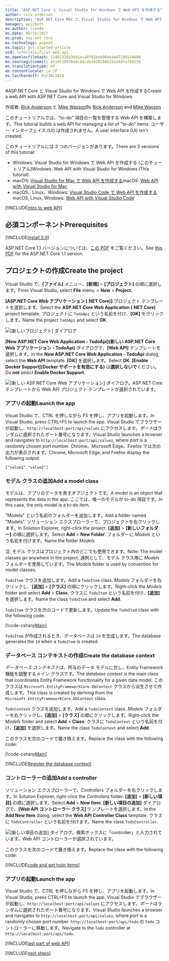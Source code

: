 ```yaml
---
title: "ASP.NET Core と Visual Studio for Windows で Web API を作成する"
author: rick-anderson
description: "ASP.NET Core MVC と Visual Studio for Windows で Web API を構築する"
manager: wpickett
ms.author: riande
ms.date: 08/15/2017
ms.prod: asp.net-core
ms.technology: aspnet
ms.topic: get-started-article
uid: tutorials/first-web-api
ms.openlocfilehash: 1146132693681eca8f92beb00ebabd7296534688
ms.sourcegitcommit: a510f38930abc84c4b302029d019a34dfe76823b
ms.translationtype: HT
ms.contentlocale: ja-JP
ms.lasthandoff: 01/30/2018
---
```

#<a name="create-a-web-api-with-aspnet-core-and-visual-studio-for-windows"></a><span data-ttu-id="d7471-103">ASP.NET Core と Visual Studio for Windows で Web API を作成する</span><span class="sxs-lookup"><span data-stu-id="d7471-103">Create a web API with ASP.NET Core and Visual Studio for Windows</span></span>

<span data-ttu-id="d7471-104">作成者: [Rick Anderson](https://twitter.com/RickAndMSFT) と [Mike Wasson](https://github.com/mikewasson)</span><span class="sxs-lookup"><span data-stu-id="d7471-104">By [Rick Anderson](https://twitter.com/RickAndMSFT) and [Mike Wasson](https://github.com/mikewasson)</span></span>

<span data-ttu-id="d7471-105">このチュートリアルでは、"to-do" 項目の一覧を管理する Web API を構築します。</span><span class="sxs-lookup"><span data-stu-id="d7471-105">This tutorial builds a web API for managing a list of "to-do" items.</span></span> <span data-ttu-id="d7471-106">ユーザー インターフェイス (UI) は作成されません。</span><span class="sxs-lookup"><span data-stu-id="d7471-106">A user interface (UI) isn't created.</span></span>

<span data-ttu-id="d7471-107">このチュートリアルには 3 つのバージョンがあります。</span><span class="sxs-lookup"><span data-stu-id="d7471-107">There are 3 versions of this tutorial:</span></span>

* <span data-ttu-id="d7471-108">Windows: Visual Studio for Windows で Web API を作成する (このチュートリアル)</span><span class="sxs-lookup"><span data-stu-id="d7471-108">Windows: Web API with Visual Studio for Windows (This tutorial)</span></span>
* <span data-ttu-id="d7471-109">macOS: [Visual Studio for Mac で Web API を作成する](xref:tutorials/first-web-api-mac)</span><span class="sxs-lookup"><span data-stu-id="d7471-109">macOS: [Web API with Visual Studio for Mac](xref:tutorials/first-web-api-mac)</span></span>
* <span data-ttu-id="d7471-110">macOS、Linux、Windows: [Visual Studio Code で Web API を作成する](xref:tutorials/web-api-vsc)</span><span class="sxs-lookup"><span data-stu-id="d7471-110">macOS, Linux, Windows: [Web API with Visual Studio Code](xref:tutorials/web-api-vsc)</span></span>

<!-- WARNING: The code AND images in this doc are used by uid: tutorials/web-api-vsc, tutorials/first-web-api-mac and tutorials/first-web-api. If you change any code/images in this tutorial, update uid: tutorials/web-api-vsc -->

[!INCLUDE[intro to web API](../includes/webApi/intro.md)]

## <a name="prerequisites"></a><span data-ttu-id="d7471-111">必須コンポーネント</span><span class="sxs-lookup"><span data-stu-id="d7471-111">Prerequisites</span></span>

[!INCLUDE[install 2.0](../includes/install2.0.md)]

<span data-ttu-id="d7471-112">ASP.NET Core 1.1 バージョンについては、[この PDF](https://github.com/aspnet/Docs/blob/master/aspnetcore/tutorials/first-web-api/_static/_webAPI.pdf) をご覧ください。</span><span class="sxs-lookup"><span data-stu-id="d7471-112">See [this PDF](https://github.com/aspnet/Docs/blob/master/aspnetcore/tutorials/first-web-api/_static/_webAPI.pdf) for the ASP.NET Core 1.1 version.</span></span>

## <a name="create-the-project"></a><span data-ttu-id="d7471-113">プロジェクトの作成</span><span class="sxs-lookup"><span data-stu-id="d7471-113">Create the project</span></span>

<span data-ttu-id="d7471-114">Visual Studio で、**[ファイル]** メニュー、**[新規]** > **[プロジェクト]** の順に選択します。</span><span class="sxs-lookup"><span data-stu-id="d7471-114">From Visual Studio, select **File** menu, > **New** > **Project**.</span></span>

<span data-ttu-id="d7471-115">**[ASP.NET Core Web アプリケーション (.NET Core)]** プロジェクト テンプレートを選択します。</span><span class="sxs-lookup"><span data-stu-id="d7471-115">Select the **ASP.NET Core Web Application (.NET Core)** project template.</span></span> <span data-ttu-id="d7471-116">プロジェクトに `TodoApi` という名前を付け、**[OK]** をクリックします。</span><span class="sxs-lookup"><span data-stu-id="d7471-116">Name the project `TodoApi` and select **OK**.</span></span>

![[新しいプロジェクト] ダイアログ](first-web-api/_static/new-project.png)

<span data-ttu-id="d7471-118">**[New ASP.NET Core Web Application - TodoApi]\(新しい ASP.NET Core Web アプリケーション - TodoApi\)** ダイアログで、**[Web API]** テンプレートを選択します。</span><span class="sxs-lookup"><span data-stu-id="d7471-118">In the **New ASP.NET Core Web Application - TodoApi** dialog, select the **Web API** template.</span></span> <span data-ttu-id="d7471-119">**[OK]** を選択します。</span><span class="sxs-lookup"><span data-stu-id="d7471-119">Select **OK**.</span></span> <span data-ttu-id="d7471-120">**[Enable Docker Support]\(Docker サポートを有効にする\)** は**選択しないで**ください。</span><span class="sxs-lookup"><span data-stu-id="d7471-120">Do **not** select **Enable Docker Support**.</span></span>

![[新しい ASP.NET Core Web アプリケーション] ダイアログ。ASP.NET Core テンプレートから Web API プロジェクト テンプレートが選択されています。](first-web-api/_static/web-api-project.png)

### <a name="launch-the-app"></a><span data-ttu-id="d7471-122">アプリの起動</span><span class="sxs-lookup"><span data-stu-id="d7471-122">Launch the app</span></span>

<span data-ttu-id="d7471-123">Visual Studio で、CTRL を押しながら F5 を押し、アプリを起動します。</span><span class="sxs-lookup"><span data-stu-id="d7471-123">In Visual Studio, press CTRL+F5 to launch the app.</span></span> <span data-ttu-id="d7471-124">Visual Studio でブラウザーが起動し、`http://localhost:port/api/values` にアクセスします。*ポート*はランダムに選択されたポート番号になります。</span><span class="sxs-lookup"><span data-stu-id="d7471-124">Visual Studio launches a browser and navigates to `http://localhost:port/api/values`, where *port* is a randomly chosen port number.</span></span> <span data-ttu-id="d7471-125">Chrome、Microsoft Edge、Firefox では次の出力が表示されます。</span><span class="sxs-lookup"><span data-stu-id="d7471-125">Chrome, Microsoft Edge, and Firefox display the following output:</span></span>

```
["value1","value2"]
```

### <a name="add-a-model-class"></a><span data-ttu-id="d7471-126">モデル クラスの追加</span><span class="sxs-lookup"><span data-stu-id="d7471-126">Add a model class</span></span>

<span data-ttu-id="d7471-127">モデルは、アプリのデータを表すオブジェクトです。</span><span class="sxs-lookup"><span data-stu-id="d7471-127">A model is an object that represents the data in the app.</span></span> <span data-ttu-id="d7471-128">ここでは、唯一のモデルが to-do 項目です。</span><span class="sxs-lookup"><span data-stu-id="d7471-128">In this case, the only model is a to-do item.</span></span>

<span data-ttu-id="d7471-129">"Models" という名前のフォルダーを追加します。</span><span class="sxs-lookup"><span data-stu-id="d7471-129">Add a folder named "Models".</span></span> <span data-ttu-id="d7471-130">ソリューション エクスプローラーで、プロジェクトを右クリックします。</span><span class="sxs-lookup"><span data-stu-id="d7471-130">In Solution Explorer, right-click the project.</span></span> <span data-ttu-id="d7471-131">**[追加]** > **[新しいフォルダー]** の順に選択します。</span><span class="sxs-lookup"><span data-stu-id="d7471-131">Select **Add** > **New Folder**.</span></span> <span data-ttu-id="d7471-132">フォルダーに *Models* という名前を付けます。</span><span class="sxs-lookup"><span data-stu-id="d7471-132">Name the folder *Models*.</span></span>

<span data-ttu-id="d7471-133">注: モデル クラスはプロジェクト内のどこでも使用できます。</span><span class="sxs-lookup"><span data-stu-id="d7471-133">Note: The model classes go anywhere in the project.</span></span> <span data-ttu-id="d7471-134">通例として、モデル クラス用に *Models* フォルダーを使用しています。</span><span class="sxs-lookup"><span data-stu-id="d7471-134">The *Models* folder is used by convention for model classes.</span></span>

<span data-ttu-id="d7471-135">`TodoItem` クラスを追加します。</span><span class="sxs-lookup"><span data-stu-id="d7471-135">Add a `TodoItem` class.</span></span> <span data-ttu-id="d7471-136">*Models* フォルダーを右クリックし、**[追加]** > **[クラス]** の順にクリックします。</span><span class="sxs-lookup"><span data-stu-id="d7471-136">Right-click the *Models* folder and select **Add** > **Class**.</span></span> <span data-ttu-id="d7471-137">クラスに `TodoItem` という名前を付け、**[追加]** を選択します。</span><span class="sxs-lookup"><span data-stu-id="d7471-137">Name the class `TodoItem` and select **Add**.</span></span>

<span data-ttu-id="d7471-138">`TodoItem` クラスを次のコードで更新します。</span><span class="sxs-lookup"><span data-stu-id="d7471-138">Update the `TodoItem` class with the following code:</span></span>

[!code-csharp[Main](first-web-api/sample/TodoApi/Models/TodoItem.cs)]

<span data-ttu-id="d7471-139">`TodoItem` が作成されるとき、データベースは `Id` を生成します。</span><span class="sxs-lookup"><span data-stu-id="d7471-139">The database generates the `Id` when a `TodoItem` is created.</span></span>

### <a name="create-the-database-context"></a><span data-ttu-id="d7471-140">データベース コンテキストの作成</span><span class="sxs-lookup"><span data-stu-id="d7471-140">Create the database context</span></span>

<span data-ttu-id="d7471-141">*データベース コンテキスト*は、所与のデータ モデルに対し、Entity Framework 機能を調整するメイン クラスです。</span><span class="sxs-lookup"><span data-stu-id="d7471-141">The *database context* is the main class that coordinates Entity Framework functionality for a given data model.</span></span> <span data-ttu-id="d7471-142">このクラスは `Microsoft.EntityFrameworkCore.DbContext` クラスから派生させて作成します。</span><span class="sxs-lookup"><span data-stu-id="d7471-142">This class is created by deriving from the `Microsoft.EntityFrameworkCore.DbContext` class.</span></span>

<span data-ttu-id="d7471-143">`TodoContext` クラスを追加します。</span><span class="sxs-lookup"><span data-stu-id="d7471-143">Add a `TodoContext` class.</span></span> <span data-ttu-id="d7471-144">*Models* フォルダーを右クリックし、**[追加]** > **[クラス]** の順にクリックします。</span><span class="sxs-lookup"><span data-stu-id="d7471-144">Right-click the *Models* folder and select **Add** > **Class**.</span></span> <span data-ttu-id="d7471-145">クラスに `TodoContext` という名前を付け、**[追加]** を選択します。</span><span class="sxs-lookup"><span data-stu-id="d7471-145">Name the class `TodoContext` and select **Add**.</span></span>

<span data-ttu-id="d7471-146">このクラスを次のコードで置き換えます。</span><span class="sxs-lookup"><span data-stu-id="d7471-146">Replace the class with the following code:</span></span>

[!code-csharp[Main](first-web-api/sample/TodoApi/Models/TodoContext.cs)]

[!INCLUDE[Register the database context](../includes/webApi/register_dbContext.md)]

### <a name="add-a-controller"></a><span data-ttu-id="d7471-147">コントローラーの追加</span><span class="sxs-lookup"><span data-stu-id="d7471-147">Add a controller</span></span>

<span data-ttu-id="d7471-148">ソリューション エクスプローラーで、*Controllers* フォルダーを右クリックします。</span><span class="sxs-lookup"><span data-stu-id="d7471-148">In Solution Explorer, right-click the *Controllers* folder.</span></span> <span data-ttu-id="d7471-149">**[追加]** > **[新しい項目]** の順に選択します。</span><span class="sxs-lookup"><span data-stu-id="d7471-149">Select **Add** > **New Item**.</span></span> <span data-ttu-id="d7471-150">**[新しい項目の追加]** ダイアログで、**[Web API コントローラー クラス]** テンプレートを選択します。</span><span class="sxs-lookup"><span data-stu-id="d7471-150">In the **Add New Item** dialog, select the **Web API Controller Class** template.</span></span> <span data-ttu-id="d7471-151">クラスに `TodoController` という名前を付けます。</span><span class="sxs-lookup"><span data-stu-id="d7471-151">Name the class `TodoController`.</span></span>

![[新しい項目の追加] ダイアログ。検索ボックスに「controller」と入力されています。Web API コントローラーが選択されています。](first-web-api/_static/new_controller.png)

<span data-ttu-id="d7471-153">このクラスを次のコードで置き換えます。</span><span class="sxs-lookup"><span data-stu-id="d7471-153">Replace the class with the following code:</span></span>

[!INCLUDE[code and get todo items](../includes/webApi/getTodoItems.md)]

### <a name="launch-the-app"></a><span data-ttu-id="d7471-154">アプリの起動</span><span class="sxs-lookup"><span data-stu-id="d7471-154">Launch the app</span></span>

<span data-ttu-id="d7471-155">Visual Studio で、CTRL を押しながら F5 を押し、アプリを起動します。</span><span class="sxs-lookup"><span data-stu-id="d7471-155">In Visual Studio, press CTRL+F5 to launch the app.</span></span> <span data-ttu-id="d7471-156">Visual Studio でブラウザーが起動し、`http://localhost:port/api/values` にアクセスします。*ポート*はランダムに選択されたポート番号になります。</span><span class="sxs-lookup"><span data-stu-id="d7471-156">Visual Studio launches a browser and navigates to `http://localhost:port/api/values`, where *port* is a randomly chosen port number.</span></span> <span data-ttu-id="d7471-157">`http://localhost:port/api/todo` の `Todo` コントローラーに移動します。</span><span class="sxs-lookup"><span data-stu-id="d7471-157">Navigate to the `Todo` controller at `http://localhost:port/api/todo`.</span></span>

[!INCLUDE[last part of web API](../includes/webApi/end.md)]

[!INCLUDE[next steps](../includes/webApi/next.md)]

